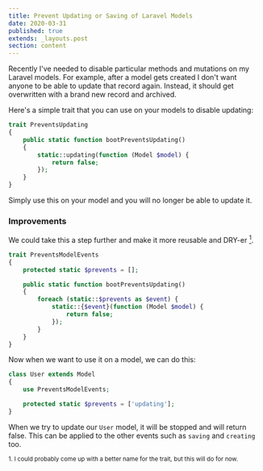 ```yaml
---
title: Prevent Updating or Saving of Laravel Models
date: 2020-03-31
published: true
extends: _layouts.post
section: content
---
```


Recently I've needed to disable particular methods and mutations on my Laravel models. For example, after a model gets created I don't want anyone to be able to update that record again. Instead, it should get overwritten with a brand new record and archived.

Here's a simple trait that you can use on your models to disable updating:

```php
trait PreventsUpdating
{
    public static function bootPreventsUpdating()
    {
        static::updating(function (Model $model) {
            return false;
        });
    }
}
```

Simply use this on your model and you will no longer be able to update it.

### Improvements

We could take this a step further and make it more reusable and DRY-er [<sup>1</sup>](#note-1).

```php
trait PreventsModelEvents
{
    protected static $prevents = [];

    public static function bootPreventsUpdating()
    {
        foreach (static::$prevents as $event) {
            static::{$event}(function (Model $model) {
                return false;
            });
        }
    }
}
```

Now when we want to use it on a model, we can do this:

```php
class User extends Model
{
    use PreventsModelEvents;

    protected static $prevents = ['updating'];
}
```

When we try to update our `User` model, it will be stopped and will return false. This can be applied to the other events such as `saving` and `creating` too.

<small id="note-1">1. I could probably come up with a better name for the trait, but this will do for now.</small>
